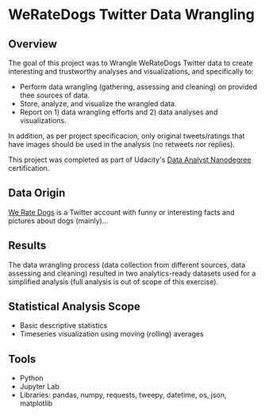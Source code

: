 # WeRateDogs Twitter Data Wrangling

## Overview
The goal of this project was to Wrangle WeRateDogs Twitter data to create interesting and trustworthy analyses and visualizations, and specifically to:
- Perform data wrangling (gathering, assessing and cleaning) on provided thee sources of data.
- Store, analyze, and visualize the wrangled data.
- Report on 1) data wrangling efforts and 2) data analyses and visualizations.

In addition, as per project specificacion, only original tweets/ratings that have images should be used in the analysis (no retweets nor replies).

This project was completed as part of Udacity's [Data Analyst Nanodegree]() certification.

## Data Origin
[We Rate Dogs](https://twitter.com/dog_rates) is a Twitter account with funny or interesting facts and pictures about dogs (mainly)...

## Results
The data wrangling process (data collection from different sources, data assessing and cleaning) resulted in two analytics-ready datasets used for a simplified analysis (full analysis is out of scope of this exercise).


## Statistical Analysis Scope
- Basic descriptive statistics
- Timeseries visualization using moving (rolling) averages

## Tools
- Python
- Jupyter Lab
- Libraries: pandas, numpy, requests, tweepy, datetime, os, json, matplotlib
